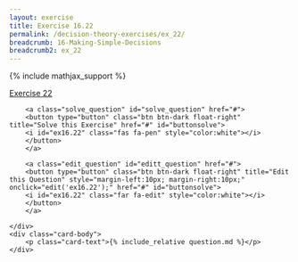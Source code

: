 ```yaml
---
layout: exercise
title: Exercise 16.22
permalink: /decision-theory-exercises/ex_22/
breadcrumb: 16-Making-Simple-Decisions
breadcrumb2: ex_22
---
```


{% include mathjax_support %}


<div class="card">
    <div class="card-header p-2">
        <a href='#' class="p-2">Exercise 22
        </a>

        <a class="solve_question" id="solve_question" href="#">
        <button type="button" class="btn btn-dark float-right" title="Solve this Exercise" href="#" id="buttonsolve">
        <i id="ex16.22" class="fas fa-pen" style="color:white"></i>
        </button>
        </a>

        <a class="edit_question" id="editt_question" href="#">
        <button type="button" class="btn btn-dark float-right" title="Edit this Question" style="margin-left:10px; margin-right:10px;" onclick="edit('ex16.22');" href="#" id="buttonsolve">
        <i id="ex16.22" class="far fa-edit" style="color:white"></i>
        </button>
        </a>

    </div>
    <div class="card-body">
        <p class="card-text">{% include_relative question.md %}</p>
    </div>
</div>

<br>
